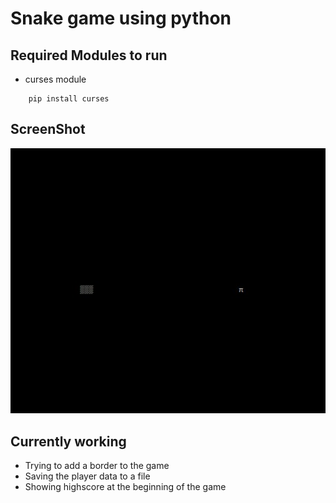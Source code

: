 # Snake game using python

## Required Modules to run

* curses module
```
    pip install curses
```

## ScreenShot

![](/picture/screenshot.jpg)

## Currently working

* Trying to add a border to the game
* Saving the player data to a file 
* Showing highscore at the beginning of the game
